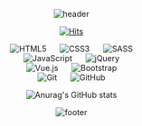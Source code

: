 <div align="center">
 
![header](https://capsule-render.vercel.app/api?height=400&text=HyunWoo%20Jin&desc=a%20junior%20front-end%20developer) 
 
<!-- view -->
 
[![Hits](https://hits.seeyoufarm.com/api/count/incr/badge.svg?url=https%3A%2F%2Fgithub.com%2Fgoplidote%2Fhit-counter&count_bg=%23000000&title_bg=%23000000&icon=&icon_color=%23000000&title=Hits&edge_flat=false)](https://hits.seeyoufarm.com)
 
<!-- stack  -->

![HTML5](https://img.shields.io/badge/html5-%23E34F26.svg?style=for-the-badge&logo=html5&logoColor=white)&nbsp;&nbsp;&nbsp;&nbsp;&nbsp;
![CSS3](https://img.shields.io/badge/css3-%231572B6.svg?style=for-the-badge&logo=css3&logoColor=white)&nbsp;&nbsp;&nbsp;&nbsp;&nbsp;
![SASS](https://img.shields.io/badge/SASS-hotpink.svg?style=for-the-badge&logo=SASS&logoColor=white)   
![JavaScript](https://img.shields.io/badge/javascript-%23323330.svg?style=for-the-badge&logo=javascript&logoColor=%23F7DF1E)&nbsp;&nbsp;&nbsp;&nbsp;&nbsp;
![jQuery](https://img.shields.io/badge/jquery-%230769AD.svg?style=for-the-badge&logo=jquery&logoColor=white)   
![Vue.js](https://img.shields.io/badge/vuejs-%2335495e.svg?style=for-the-badge&logo=vuedotjs&logoColor=%234FC08D)&nbsp;&nbsp;&nbsp;&nbsp;&nbsp;
![Bootstrap](https://img.shields.io/badge/bootstrap-%23563D7C.svg?style=for-the-badge&logo=bootstrap&logoColor=white)   
![Git](https://img.shields.io/badge/git-%23F05033.svg?style=for-the-badge&logo=git&logoColor=white)&nbsp;&nbsp;&nbsp;&nbsp;&nbsp;
![GitHub](https://img.shields.io/badge/github-%23121011.svg?style=for-the-badge&logo=github&logoColor=white)

 
<!-- stat theme -->
![Anurag's GitHub stats](https://github-readme-stats.vercel.app/api?username=oplidote&show_icons=true&theme=dark)

![footer](https://capsule-render.vercel.app/api?section=footer)
</div>
